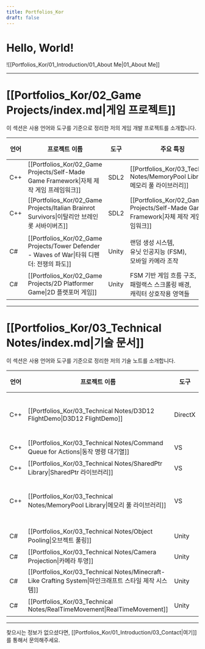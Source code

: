 ```yaml
---
title: Portfolios_Kor
draft: false
---
```


# **Hello, World!**
![[Portfolios_Kor/01_Introduction/01_About Me|01_About Me]]

---
# **[[Portfolios_Kor/02_Game Projects/index.md|게임 프로젝트]]**
이 섹션은 사용 언어와 도구를 기준으로 정리한 저의 게임 개발 프로젝트를 소개합니다.

| **언어** | **프로젝트 이름**                                                                       | **도구** | **주요 특징**                                                                    | **인원** | **연도** |
| ------ | --------------------------------------------------------------------------------- | ------ | ---------------------------------------------------------------------------- | ------ | ------ |
| C++    | [[Portfolios_Kor/02_Game Projects/Self-Made Game Framework\|자체 제작 게임 프레임워크]]      | SDL2   | [[Portfolios_Kor/03_Technical Notes/MemoryPool Library\|메모리 풀 라이브러리]]        | 개인     | 2024   |
| C++    | [[Portfolios_Kor/02_Game Projects/Italian Brainrot Survivors\|이탈리안 브레인롯 서바이버즈]]   | SDL2   | [[Portfolios_Kor/02_Game Projects/Self-Made Game Framework\|자체 제작 게임 프레임워크]] | 개인     | 2025   |
|        |                                                                                   |        |                                                                              |        |        |
| C#     | [[Portfolios_Kor/02_Game Projects/Tower Defender - Waves of War\|타워 디펜더: 전쟁의 파도]] | Unity  | 랜덤 생성 시스템, <br>유닛 인공지능 (FSM), <br>모바일 카메라 조작                                 | 개인     | 2023   |
| C#     | [[Portfolios_Kor/02_Game Projects/2D Platformer Game\|2D 플랫포머 게임]]                | Unity  | FSM 기반 게임 흐름 구조, <br>패럴랙스 스크롤링 배경, <br>캐릭터 상호작용 영역들                          | 개인     | 2023   |

---
# **[[Portfolios_Kor/03_Technical Notes/index.md|기술 문서]]**
이 섹션은 사용 언어와 도구를 기준으로 정리한 저의 기술 노트를 소개합니다.

| **언어** | **프로젝트 이름**                                                                             | **도구**  | **주요 특징**                                                                                                     | **인원** | **연도** |
| ------ | --------------------------------------------------------------------------------------- | ------- | ------------------------------------------------------------------------------------------------------------- | ------ | ------ |
| C++    | [[Portfolios_Kor/03_Technical Notes/D3D12 FlightDemo\|D3D12 FlightDemo]]                | DirectX | 렌더 파이프라인 (CPU 측), <br>씬 스택 관리, <br>[[Portfolios_Kor/03_Technical Notes/Command Queue for Actions\|동작 명령 대기열]] | 개인     | 2024   |
| C++    | [[Portfolios_Kor/03_Technical Notes/Command Queue for Actions\|동작 명령 대기열]]              | VS      | 큐 자료구조                                                                                                        | 개인     | 2024   |
| C++    | [[Portfolios_Kor/03_Technical Notes/SharedPtr Library\|SharedPtr 라이브러리]]                | VS      | 스마트 포인터, <br>참조 카운팅                                                                                           | 개인     | 2024   |
| C++    | [[Portfolios_Kor/03_Technical Notes/MemoryPool Library\|메모리 풀 라이브러리]]                   | VS      | 메모리 관리, <br>[[Portfolios_Kor/03_Technical Notes/SharedPtr Library\|SharedPtr 라이브러리]]                          | 개인     | 2024   |
|        |                                                                                         |         |                                                                                                               |        |        |
| C#     | [[Portfolios_Kor/03_Technical Notes/Object Pooling\|오브젝트 풀링]]                           | Unity   | 생성 비용 최소화, <br>성능 최적화                                                                                         | 개인     | 2023   |
| C#     | [[Portfolios_Kor/03_Technical Notes/Camera Projection\|카메라 투영]]                         | Unity   | 직교 카메라 기반 오브젝트 배치                                                                                             | 개인     | 2023   |
| C#     | [[Portfolios_Kor/03_Technical Notes/Minecraft-Like Crafting System\|마인크래프트 스타일 제작 시스템]] | Unity   | 간단한 레시피 설정, <br>유연한 제작 알고리즘                                                                                   | 개인     | 2023   |
| C#     | [[Portfolios_Kor/03_Technical Notes/RealTimeMovement\|RealTimeMovement]]                | Unity   | 네트워크, <br>멀티플레이                                                                                               | 개인     | 2023   |

---
찾으시는 정보가 없으셨다면, [[Portfolios_Kor/01_Introduction/03_Contact|여기]]를 통해서 문의해주세요.